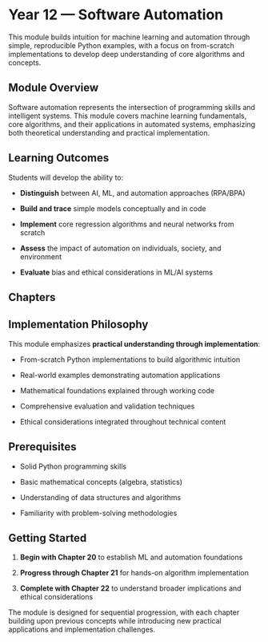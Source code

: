 # Year 12 — Software Automation

This module builds intuition for machine learning and automation through simple, reproducible Python examples, with a focus on from-scratch implementations to develop deep understanding of core algorithms and concepts.

## Module Overview

Software automation represents the intersection of programming skills and intelligent systems. This module covers machine learning fundamentals, core algorithms, and their applications in automated systems, emphasizing both theoretical understanding and practical implementation.

## Learning Outcomes

Students will develop the ability to:

- **Distinguish** between AI, ML, and automation approaches (RPA/BPA)

- **Build and trace** simple models conceptually and in code

- **Implement** core regression algorithms and neural networks from scratch

- **Assess** the impact of automation on individuals, society, and environment

- **Evaluate** bias and ethical considerations in ML/AI systems

## Chapters

## Implementation Philosophy

This module emphasizes **practical understanding through implementation**:

- From-scratch Python implementations to build algorithmic intuition

- Real-world examples demonstrating automation applications

- Mathematical foundations explained through working code

- Comprehensive evaluation and validation techniques

- Ethical considerations integrated throughout technical content

## Prerequisites

- Solid Python programming skills

- Basic mathematical concepts (algebra, statistics)

- Understanding of data structures and algorithms

- Familiarity with problem-solving methodologies

## Getting Started

1. **Begin with Chapter 20** to establish ML and automation foundations

2. **Progress through Chapter 21** for hands-on algorithm implementation

3. **Complete with Chapter 22** to understand broader implications and ethical considerations

The module is designed for sequential progression, with each chapter building upon previous concepts while introducing new practical applications and implementation challenges.
